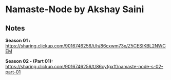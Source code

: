 # Namaste-Node by Akshay Saini

## Notes

**Season 01 :** https://sharing.clickup.com/9016746256/t/h/86cxwm73x/Z5CESIKBL2NWCEM 

**Season 02 - (Part 01):** https://sharing.clickup.com/9016746256/t/86cyfgxff/namaste-node-s-02-part-01






